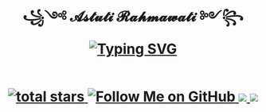 <h1 align="center">꧁༺ 𝓐𝓼𝓽𝓾𝓽𝓲 𝓡𝓪𝓱𝓶𝓪𝔀𝓪𝓽𝓲 ༻꧂
<br>
<a href="https://git.io/typing-svg"><img src="https://readme-typing-svg.herokuapp.com?font=Fira+Code&weight=600&size=14&duration=5004&pause=1000&color=2929D6E3&center=true&vCenter=true&random=false&width=350&height=35&lines=Experienced+of+1%2B+years+coding+skills;Business+Intelligence+%26+DS+Enthusiast;Build+many+Portofolios+about+Data;I+believe+'Practice+makes+Perfect'+%F0%9F%98%8E+" alt="Typing SVG" /></a>
<br>
 <br>
  <p align='center'>
    <a href='https://github.com/Data-Portofolio/The-Ultimate-Pandas-Guide-Simplifying-Data-Operations'>
        <img alt='total stars' title='Total stars on This Project' src='https://custom-icon-badges.herokuapp.com/badge/dynamic/json?logo=star&color=5&labelColor=488207&label=Stars&style=for-the-badge&query=%24.stars&url=https://api.github-star-counter.workers.dev/user/Data-Portofolio'/>
     <a href='https://github.com/astutir'>
        <img alt='Follow Me on GitHub' title='Follow Me on GitHub' src='https://custom-icon-badges.herokuapp.com/github/followers/astutir?style=for-the-badge&&label=GitHub&logo=Github&color=pink'/>
    <a href='https://www.linkedin.com/in/a-rahmawati' target='_blank'>
        <img src='https://img.shields.io/badge/linkedin%20-%230077B5.svg?&style=for-the-badge&logo=linkedin&logoColor=white'/>
    <a href='mailto:astutirahmarubi@gmail.com' target='_blank'>
        <img src='https://img.shields.io/badge/Gmail-D14836?style=for-the-badge&logo=gmail&logoColor=white'/>
 </p>
</h1>
